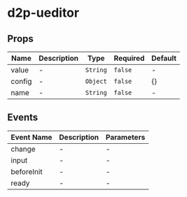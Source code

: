 # d2p-ueditor

## Props

<!-- @vuese:d2p-ueditor:props:start -->
|Name|Description|Type|Required|Default|
|---|---|---|---|---|
|value|-|`String`|`false`|-|
|config|-|`Object`|`false`|{}|
|name|-|`String`|`false`|-|

<!-- @vuese:d2p-ueditor:props:end -->


## Events

<!-- @vuese:d2p-ueditor:events:start -->
|Event Name|Description|Parameters|
|---|---|---|
|change|-|-|
|input|-|-|
|beforeInit|-|-|
|ready|-|-|

<!-- @vuese:d2p-ueditor:events:end -->


